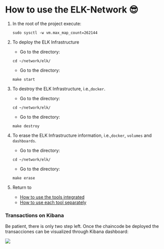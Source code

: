 # How to use the ELK-Network 😎

1. In the root of the project execute:
    ```
    sudo sysctl -w vm.max_map_count=262144
    ```
2. To deploy the ELK Infrastructure 
    *   Go to the directory:
    ```
    cd ~/network/elk/
    ```
    *   Go to the directory:
    ```
    make start
    ```

3. To destroy the ELK Infrastructure, i.e.,`docker`.
    *   Go to the directory:
    ```
    cd ~/network/elk/
    ```
    *   Go to the directory:
    ```
    make destroy
    ```

3. To erase the ELK Infrastructure information, i.e.,`docker`, `volumes` and `dashboards`.
    *   Go to the directory:
    ```
    cd ~/network/elk/
    ```
    *   Go to the directory:
    ```
    make erase
    ```

4. Return to
    - [How to use the tools integrated](https://github.com/sfl0r3nz05/NLP-DLT/tree/sentencelvl#how-to-use-the-tools-integrated-)
    - [How to use each tool separately](https://github.com/sfl0r3nz05/NLP-DLT/tree/sentencelvl#how-to-use-each-tool-separately-)

### Transactions on Kibana
Be patient, there is only two step left. Once the chaincode be deployed the transacciones can be visualized through Kibana dashboard:

<img src="https://github.com/sfl0r3nz05/NLP-DLT/blob/sentencelvl/documentation/images/Kibana.png">